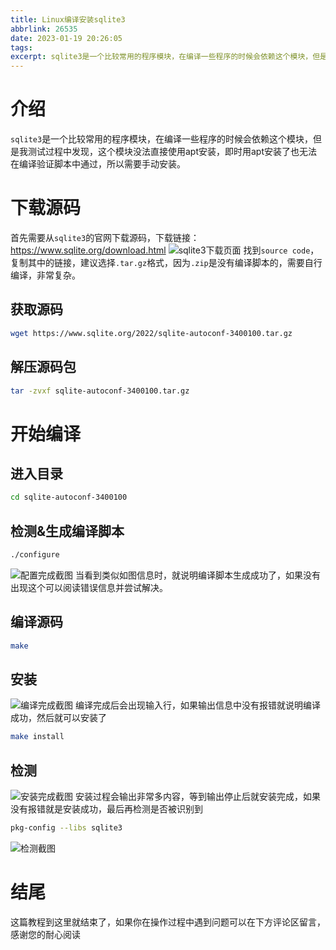 ```yaml
---
title: Linux编译安装sqlite3
abbrlink: 26535
date: 2023-01-19 20:26:05
tags:
excerpt: sqlite3是一个比较常用的程序模块，在编译一些程序的时候会依赖这个模块，但是我测试过程中发现，这个模块没法直接使用apt安装，即时用apt安装了也无法在编译验证脚本中通过，所以需要手动安装。
---
```

# 介绍
`sqlite3`是一个比较常用的程序模块，在编译一些程序的时候会依赖这个模块，但是我测试过程中发现，这个模块没法直接使用apt安装，即时用apt安装了也无法在编译验证脚本中通过，所以需要手动安装。
# 下载源码
首先需要从`sqlite3`的官网下载源码，下载链接：https://www.sqlite.org/download.html
![sqlite3下载页面](/img/26535/1.jpg)
找到`source code`，复制其中的链接，建议选择`.tar.gz`格式，因为`.zip`是没有编译脚本的，需要自行编译，非常复杂。
## 获取源码
``` bash
wget https://www.sqlite.org/2022/sqlite-autoconf-3400100.tar.gz
```
## 解压源码包
``` bash
tar -zvxf sqlite-autoconf-3400100.tar.gz
```
# 开始编译
## 进入目录
``` bash
cd sqlite-autoconf-3400100
```
## 检测&生成编译脚本
``` bash
./configure
```
![配置完成截图](/img/26535/2.jpg)
当看到类似如图信息时，就说明编译脚本生成成功了，如果没有出现这个可以阅读错误信息并尝试解决。
## 编译源码
``` bash
make
```
## 安装
![编译完成截图](/img/26535/3.jpg)
编译完成后会出现输入行，如果输出信息中没有报错就说明编译成功，然后就可以安装了
``` bash 
make install
```
## 检测
![安装完成截图](/img/26535/4.jpg)
安装过程会输出非常多内容，等到输出停止后就安装完成，如果没有报错就是安装成功，最后再检测是否被识别到
``` bash
pkg-config --libs sqlite3
```
![检测截图](/img/26535/5.jpg)
# 结尾
这篇教程到这里就结束了，如果你在操作过程中遇到问题可以在下方评论区留言，感谢您的耐心阅读
